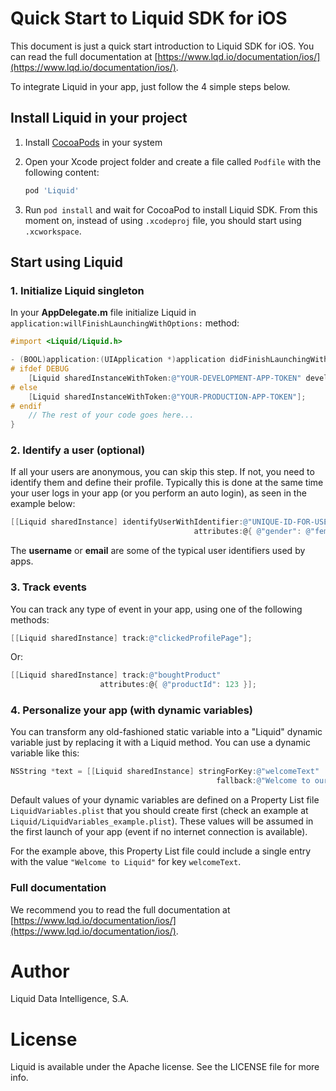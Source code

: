 # Quick Start to Liquid SDK for iOS

This document is just a quick start introduction to Liquid SDK for iOS. You can read the full documentation at [https://www.lqd.io/documentation/ios/](https://www.lqd.io/documentation/ios/).

To integrate Liquid in your app, just follow the 4 simple steps below.

## Install Liquid in your project

1. Install [CocoaPods](http://cocoapods.org/) in your system
2. Open your Xcode project folder and create a file called `Podfile` with the following content:

    ```ruby
    pod 'Liquid'
    ```

3. Run `pod install` and wait for CocoaPod to install Liquid SDK. From this moment on, instead of using `.xcodeproj` file, you should start using `.xcworkspace`.

## Start using Liquid

### 1. Initialize Liquid singleton

In your **AppDelegate.m** file initialize Liquid in `application:willFinishLaunchingWithOptions:` method:

```objective-c
#import <Liquid/Liquid.h>

- (BOOL)application:(UIApplication *)application didFinishLaunchingWithOptions:(NSDictionary *)launchOptions {
# ifdef DEBUG
    [Liquid sharedInstanceWithToken:@"YOUR-DEVELOPMENT-APP-TOKEN" development:YES];
# else
    [Liquid sharedInstanceWithToken:@"YOUR-PRODUCTION-APP-TOKEN"];
# endif
    // The rest of your code goes here...
}
```

### 2. Identify a user (optional)

If all your users are anonymous, you can skip this step. If not, you need to identify them and define their profile.
Typically this is done at the same time your user logs in your app (or you perform an auto login), as seen in the example below:

```objective-c
[[Liquid sharedInstance] identifyUserWithIdentifier:@"UNIQUE-ID-FOR-USER"
                                         attributes:@{ @"gender": @"female",@"name":@"Anna Lynch" }];
```

The **username** or **email** are some of the typical user identifiers used by apps.

### 3. Track events

You can track any type of event in your app, using one of the following methods:

```objective-c
[[Liquid sharedInstance] track:@"clickedProfilePage"];
```
Or:

```objective-c
[[Liquid sharedInstance] track:@"boughtProduct" 
                    attributes:@{ @"productId": 123 }];
```

### 4. Personalize your app (with dynamic variables)

You can transform any old-fashioned static variable into a "Liquid" dynamic variable just by replacing it with a Liquid method. You can use a dynamic variable like this:

```objective-c
NSString *text = [[Liquid sharedInstance] stringForKey:@"welcomeText" 
                                              fallback:@"Welcome to our App"];
```

Default values of your dynamic variables are defined on a Property List file `LiquidVariables.plist` that you should create first (check an example at `Liquid/LiquidVariables_example.plist`).
These values will be assumed in the first launch of your app (event if no internet connection is available).

For the example above, this Property List file could include a single entry with the value `"Welcome to Liquid"` for key `welcomeText`.


### Full documentation

We recommend you to read the full documentation at [https://www.lqd.io/documentation/ios/](https://www.lqd.io/documentation/ios/).


# Author

Liquid Data Intelligence, S.A.

# License

Liquid is available under the Apache license. See the LICENSE file for more info.

